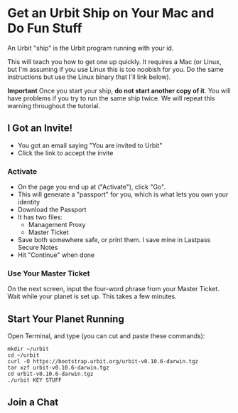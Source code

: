 # Get an Urbit Ship on Your Mac and Do Fun Stuff

An Urbit "ship" is the Urbit program running with your id.

This will teach you how to get one up quickly. It requires a Mac (or Linux, but I'm assuming if you use Linux this is too noobish for you. Do the same instructions but use the Linux binary that I'll link below).

**Important**
Once you start your ship, **do not start another copy of it**. You will have problems if you try to run the same ship twice.  We will repeat this warning throughout the tutorial.

## I Got an Invite!
* You got an email saying "You are invited to Urbit"
* Click the link to accept the invite

### Activate
* On the page you end up at ("Activate"), click "Go". 
* This will generate a "passport" for you, which is what lets you own your identity
* Download the Passport
* It has two files:
  - Management Proxy
  - Master Ticket
* Save both somewhere safe, or print them. I save mine in Lastpass Secure Notes
* Hit "Continue" when done

### Use Your Master Ticket
On the next screen, input the four-word phrase from your Master Ticket. Wait while your planet is set up. This takes a few minutes.

## Start Your Planet Running
Open Terminal, and type (you can cut and paste these commands):
```
mkdir ~/urbit
cd ~/urbit
curl -O https://bootstrap.urbit.org/urbit-v0.10.6-darwin.tgz
tar xzf urbit-v0.10.6-darwin.tgz
cd urbit-v0.10.6-darwin.tgz
./urbit KEY STUFF
```

## Join a Chat
